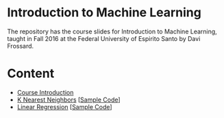 # Introduction to Machine Learning

The repository has the course slides for Introduction to Machine Learning, taught in Fall 2016 at the Federal University of Espirito Santo by Davi Frossard.

# Content
- [Course Introduction](/00_Intro/intro.pdf) 
- [K Nearest Neighbors](/01_KNN/knn.pdf) [[Sample Code](/01_KNN/Sample_Code)]
- [Linear Regression](/02_LinReg/linreg.pdf) [[Sample Code](/02_LinReg/Sample_Code)]
